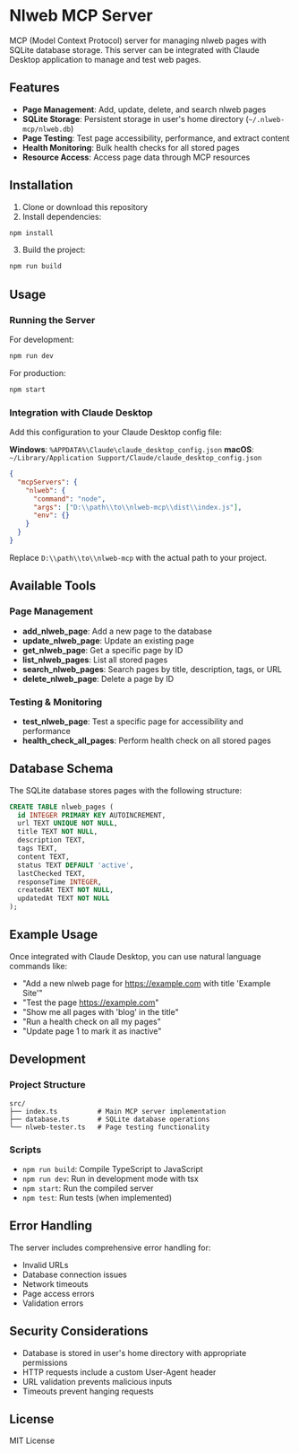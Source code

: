 # Nlweb MCP Server

MCP (Model Context Protocol) server for managing nlweb pages with SQLite database storage. This server can be integrated with Claude Desktop application to manage and test web pages.

## Features

- **Page Management**: Add, update, delete, and search nlweb pages
- **SQLite Storage**: Persistent storage in user's home directory (`~/.nlweb-mcp/nlweb.db`)
- **Page Testing**: Test page accessibility, performance, and extract content
- **Health Monitoring**: Bulk health checks for all stored pages
- **Resource Access**: Access page data through MCP resources

## Installation

1. Clone or download this repository
2. Install dependencies:
```bash
npm install
```

3. Build the project:
```bash
npm run build
```

## Usage

### Running the Server

For development:
```bash
npm run dev
```

For production:
```bash
npm start
```

### Integration with Claude Desktop

Add this configuration to your Claude Desktop config file:

**Windows**: `%APPDATA%\Claude\claude_desktop_config.json`
**macOS**: `~/Library/Application Support/Claude/claude_desktop_config.json`

```json
{
  "mcpServers": {
    "nlweb": {
      "command": "node",
      "args": ["D:\\path\\to\\nlweb-mcp\\dist\\index.js"],
      "env": {}
    }
  }
}
```

Replace `D:\\path\\to\\nlweb-mcp` with the actual path to your project.

## Available Tools

### Page Management

- **add_nlweb_page**: Add a new page to the database
- **update_nlweb_page**: Update an existing page
- **get_nlweb_page**: Get a specific page by ID
- **list_nlweb_pages**: List all stored pages
- **search_nlweb_pages**: Search pages by title, description, tags, or URL
- **delete_nlweb_page**: Delete a page by ID

### Testing & Monitoring

- **test_nlweb_page**: Test a specific page for accessibility and performance
- **health_check_all_pages**: Perform health check on all stored pages

## Database Schema

The SQLite database stores pages with the following structure:

```sql
CREATE TABLE nlweb_pages (
  id INTEGER PRIMARY KEY AUTOINCREMENT,
  url TEXT UNIQUE NOT NULL,
  title TEXT NOT NULL,
  description TEXT,
  tags TEXT,
  content TEXT,
  status TEXT DEFAULT 'active',
  lastChecked TEXT,
  responseTime INTEGER,
  createdAt TEXT NOT NULL,
  updatedAt TEXT NOT NULL
);
```

## Example Usage

Once integrated with Claude Desktop, you can use natural language commands like:

- "Add a new nlweb page for https://example.com with title 'Example Site'"
- "Test the page https://example.com"
- "Show me all pages with 'blog' in the title"
- "Run a health check on all my pages"
- "Update page 1 to mark it as inactive"

## Development

### Project Structure

```
src/
├── index.ts          # Main MCP server implementation
├── database.ts       # SQLite database operations
└── nlweb-tester.ts   # Page testing functionality
```

### Scripts

- `npm run build`: Compile TypeScript to JavaScript
- `npm run dev`: Run in development mode with tsx
- `npm start`: Run the compiled server
- `npm test`: Run tests (when implemented)

## Error Handling

The server includes comprehensive error handling for:
- Invalid URLs
- Database connection issues
- Network timeouts
- Page access errors
- Validation errors

## Security Considerations

- Database is stored in user's home directory with appropriate permissions
- HTTP requests include a custom User-Agent header
- URL validation prevents malicious inputs
- Timeouts prevent hanging requests

## License

MIT License
